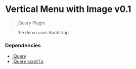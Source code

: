 # Vertical Menu with Image v0.1

> jQuery Plugin

> the demo uses Bootstrap

### Dependencies

- [jQuery](http://jquery.com/download/)
- [jQuery scrollTo](http://demos.flesler.com/jquery/scrollTo/)
